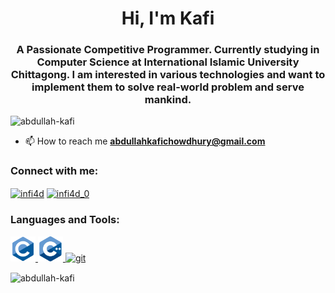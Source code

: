 <h1 align="center">Hi, I'm Kafi</h1>
<h3 align="center">A Passionate Competitive Programmer. Currently studying in Computer Science at International Islamic University Chittagong. I am interested in various technologies and want to implement them to solve real-world problem and serve mankind.</h3>

<p align="left"> <img src="https://komarev.com/ghpvc/?username=abdullah-kafi&label=Profile%20views&color=0e75b6&style=flat" alt="abdullah-kafi" /> </p>

- 📫 How to reach me **abdullahkafichowdhury@gmail.com**

<h3 align="left">Connect with me:</h3>
<p align="left">
<a href="https://www.codechef.com/users/infi4d" target="blank"><img align="center" src="https://cdn.jsdelivr.net/npm/simple-icons@3.1.0/icons/codechef.svg" alt="infi4d" height="30" width="40" /></a>
<a href="https://codeforces.com/profile/infi4d_0" target="blank"><img align="center" src="https://raw.githubusercontent.com/rahuldkjain/github-profile-readme-generator/master/src/images/icons/Social/codeforces.svg" alt="infi4d_0" height="30" width="40" /></a>
</p>

<h3 align="left">Languages and Tools:</h3>
<p align="left"> <a href="https://www.cprogramming.com/" target="_blank" rel="noreferrer"> <img src="https://raw.githubusercontent.com/devicons/devicon/master/icons/c/c-original.svg" alt="c" width="40" height="40"/> </a> <a href="https://www.w3schools.com/cpp/" target="_blank" rel="noreferrer"> <img src="https://raw.githubusercontent.com/devicons/devicon/master/icons/cplusplus/cplusplus-original.svg" alt="cplusplus" width="40" height="40"/> </a> <a href="https://git-scm.com/" target="_blank" rel="noreferrer"> <img src="https://www.vectorlogo.zone/logos/git-scm/git-scm-icon.svg" alt="git" width="40" height="40"/> </a> </p>

<p><img align="center" src="https://github-readme-stats.vercel.app/api/top-langs?username=abdullah-kafi&show_icons=true&locale=en&layout=compact" alt="abdullah-kafi" /></p>
